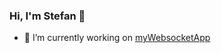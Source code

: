 ### Hi, I'm Stefan 👋
- 🔭 I’m currently working on [myWebsocketApp](https://github.com/snoke/myWebsocketApp)
